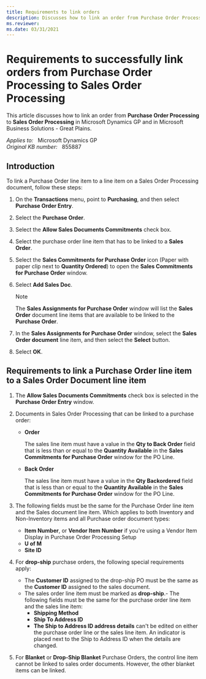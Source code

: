 ```yaml
---
title: Requirements to link orders
description: Discusses how to link an order from Purchase Order Processing to Sales Order Processing in Microsoft Dynamics GP and in Microsoft Business Solutions - Great Plains.
ms.reviewer:
ms.date: 03/31/2021
---
```

# Requirements to successfully link orders from Purchase Order Processing to Sales Order Processing

This article discusses how to link an order from **Purchase Order Processing** to **Sales Order Processing** in Microsoft Dynamics GP and in Microsoft Business Solutions - Great Plains.

_Applies to:_ &nbsp; Microsoft Dynamics GP  
_Original KB number:_ &nbsp; 855887

## Introduction

To link a Purchase Order line item to a line item on a Sales Order Processing document, follow these steps:

1. On the **Transactions** menu, point to **Purchasing**, and then select **Purchase Order Entry**.
2. Select the **Purchase Order**.
3. Select the **Allow Sales Documents Commitments** check box.
4. Select the purchase order line item that has to be linked to a **Sales Order**.
5. Select the **Sales Commitments for Purchase Order** icon (Paper with paper clip next to **Quantity Ordered**) to open the **Sales Commitments for Purchase Order** window.
6. Select **Add Sales Doc**.

    > [!NOTE]
    > The **Sales Assignments for Purchase Order** window will list the **Sales Order** document line items that are available to be linked to the **Purchase Order**.

7. In the **Sales Assignments for Purchase Order** window, select the **Sales Order document** line item, and then select the **Select** button.
8. Select **OK**.

## Requirements to link a Purchase Order line item to a Sales Order Document line item

1. The **Allow Sales Documents Commitments** check box is selected in the **Purchase Order Entry** window.
2. Documents in Sales Order Processing that can be linked to a purchase order:

    - **Order**

        The sales line item must have a value in the **Qty to Back Order** field that is less than or equal to the **Quantity Available** in the **Sales Commitments for Purchase Order** window for the PO Line.
    - **Back Order**

        The sales line item must have a value in the **Qty Backordered** field that is less than or equal to the **Quantity Available** in the **Sales Commitments for Purchase Order** window for the PO Line.

3. The following fields must be the same for the Purchase Order line item and the Sales document line item. Which applies to both Inventory and Non-Inventory items and all Purchase order document types:
    - **Item Number**, or **Vendor Item Number** if you're using a Vendor Item Display in Purchase Order Processing Setup
    - **U of M**
    - **Site ID**
4. For **drop-ship** purchase orders, the following special requirements apply:
    - The **Customer ID** assigned to the drop-ship PO must be the same as the **Customer ID** assigned to the sales document.
    - The sales order line item must be marked as **drop-ship**.- The following fields must be the same for the purchase order line item and the sales line item:
        - **Shipping Method**
        - **Ship To Address ID**
        - **The Ship to Address ID address details** can't be edited on either the purchase order line or the sales line item. An indicator is placed next to the Ship to Address ID when the details are changed.  
5. For **Blanket** or **Drop-Ship Blanket** Purchase Orders, the control line item cannot be linked to sales order documents. However, the other blanket items can be linked.
